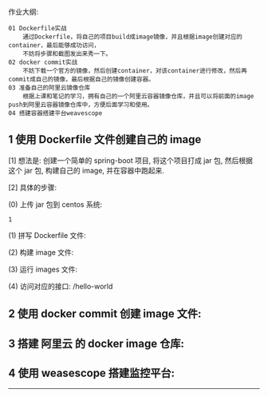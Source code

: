 作业大纲:

```
01 Dockerfile实战
    通过Dockerfile，将自己的项目build成image镜像，并且根据image创建对应的container，最后能够成功访问，
    不妨将步骤和截图发出来秀一下。
02 docker commit实战
    不妨下载一个官方的镜像，然后创建container，对该container进行修改，然后再commit成自己的镜像，最后根据自己的镜像创建容器。
03 准备自己的阿里云镜像仓库
    根据上课和笔记的学习，拥有自己的一个阿里云容器镜像仓库，并且可以将前面的image push到阿里云容器镜像仓库中，方便后面学习和使用。
04 搭建容器搭建平台weavescope
```

## 1 使用 Dockerfile 文件创建自己的 image

\[1\] 想法是: 创建一个简单的 spring-boot 项目, 将这个项目打成 jar 包, 然后根据这个 jar 包, 构建自己的 image, 并在容器中跑起来.

\[2\] 具体的步骤:

\(0\) 上传 jar 包到 centos 系统:

    1

\(1\) 拼写 Dockerfile 文件:

\(2\) 构建 image 文件:

\(3\) 运行 images 文件:

\(4\) 访问对应的接口: /hello-world

## 2 使用 docker commit 创建 image 文件:

## 3 搭建 阿里云 的 docker image 仓库:

## 4 使用 weasescope 搭建监控平台:

---



